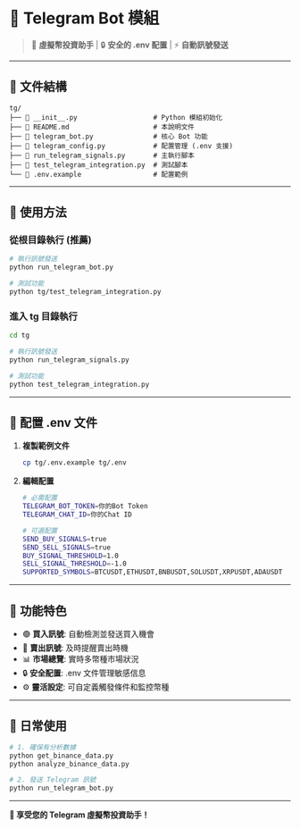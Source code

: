 # 📱 Telegram Bot 模組

> 🤖 **虛擬幣投資助手** | 🔒 **安全的 .env 配置** | ⚡ **自動訊號發送**

---

## 📁 文件結構

```
tg/
├── 📄 __init__.py                   # Python 模組初始化
├── 📄 README.md                     # 本說明文件
├── 📄 telegram_bot.py               # 核心 Bot 功能
├── 📄 telegram_config.py            # 配置管理 (.env 支援)
├── 📄 run_telegram_signals.py       # 主執行腳本
├── 📄 test_telegram_integration.py  # 測試腳本
└── 📄 .env.example                  # 配置範例
```

---

## 🚀 使用方法

### 從根目錄執行 (推薦)

```bash
# 執行訊號發送
python run_telegram_bot.py

# 測試功能
python tg/test_telegram_integration.py
```

### 進入 tg 目錄執行

```bash
cd tg

# 執行訊號發送
python run_telegram_signals.py

# 測試功能
python test_telegram_integration.py
```

---

## 🔧 配置 .env 文件

1. **複製範例文件**
   ```bash
   cp tg/.env.example tg/.env
   ```

2. **編輯配置**
   ```bash
   # 必需配置
   TELEGRAM_BOT_TOKEN=你的Bot Token
   TELEGRAM_CHAT_ID=你的Chat ID
   
   # 可選配置
   SEND_BUY_SIGNALS=true
   SEND_SELL_SIGNALS=true
   BUY_SIGNAL_THRESHOLD=1.0
   SELL_SIGNAL_THRESHOLD=-1.0
   SUPPORTED_SYMBOLS=BTCUSDT,ETHUSDT,BNBUSDT,SOLUSDT,XRPUSDT,ADAUSDT
   ```

---

## 📱 功能特色

- 🟢 **買入訊號**: 自動檢測並發送買入機會
- 🔴 **賣出訊號**: 及時提醒賣出時機  
- 📊 **市場總覽**: 實時多幣種市場狀況
- 🔒 **安全配置**: .env 文件管理敏感信息
- ⚙️ **靈活設定**: 可自定義觸發條件和監控幣種

---

## 🎯 日常使用

```bash
# 1. 確保有分析數據
python get_binance_data.py
python analyze_binance_data.py

# 2. 發送 Telegram 訊號
python run_telegram_bot.py
```

---

**🎉 享受您的 Telegram 虛擬幣投資助手！**